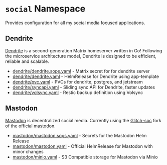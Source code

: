 # `social` Namespace

Provides configuration for all my social media focused applications.

## Dendrite

[Dendrite](https://matrix-org.github.io/dendrite/) is a second-generation Matrix homeserver written in Go! Following the microservice architecture model, Dendrite is designed to be efficient, reliable and scalable.

* [dendrite/dendrite.sops.yaml](dendrite/dendrite.sops.yaml) - Matrix secret for for dendrite server
* [dendrite/dendrite.yaml](dendrite/dendrite.yaml) - HelmRelease for Dendrite using app-template
* [dendrite/pvc.yaml](dendrite/pvc.yaml) - PVCs for dendrite, postgres, and jetstream
* [dendrite/syncapi.yaml](dendrite/syncapi.yaml) - Sliding sync API for Dendrite, faster updates
* [dendrite/volsync.yaml](dendrite/volsync.yaml) - Restic backup definition using Volsync

## Mastodon

[Mastodon](https://joinmastodon.org/) is decentralized social media. Currently using the [Glitch-soc](https://github.com/glitch-soc/mastodon) fork of the official mastodon.

* [mastodon/mastodon.sops.yaml](mastodon/mastodon.sops.yaml) - Secrets for the Mastodon Helm Release
* [mastodon/mastodon.yaml](mastodon/mastodon.yaml) - Official HelmRelease for Mastodon with minor changes
* [mastodon/minio.yaml](mastodon/minio.yaml) - S3 Compatible storage for Mastodon via Minio
